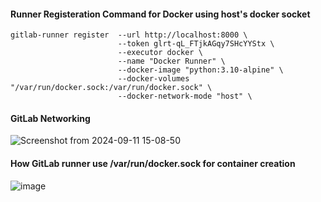
#### Runner Registeration Command for Docker using host's docker socket
```
gitlab-runner register  --url http://localhost:8000 \
                        --token glrt-qL_FTjkAGqy7SHcYYStx \
                        --executor docker \
                        --name "Docker Runner" \
                        --docker-image "python:3.10-alpine" \
                        --docker-volumes "/var/run/docker.sock:/var/run/docker.sock" \
                        --docker-network-mode "host" \
```

#### GitLab Networking
![Screenshot from 2024-09-11 15-08-50](https://github.com/user-attachments/assets/f6353038-44e6-433e-8a77-423f62f02840)

#### How GitLab runner use /var/run/docker.sock for container creation
![image](https://github.com/user-attachments/assets/1566848a-57a7-44e9-8a2d-9e98d7525e5c)


